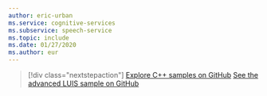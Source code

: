 ```yaml
---
author: eric-urban
ms.service: cognitive-services
ms.subservice: speech-service
ms.topic: include
ms.date: 01/27/2020
ms.author: eur
---
```


> [!div class="nextstepaction"]
> [Explore C++ samples on GitHub](https://aka.ms/speech/github-cpp)
> [See the advanced LUIS sample on GitHub](https://github.com/Azure/pizza_luis_bot)
